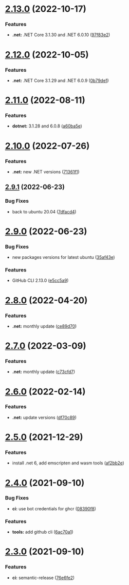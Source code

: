 # [2.13.0](https://github.com/sitkoru/actions-container/compare/v2.12.0...v2.13.0) (2022-10-17)


### Features

* **.net:** .NET Core 3.1.30 and .NET 6.0.10 ([97f83e2](https://github.com/sitkoru/actions-container/commit/97f83e219d465c0cbf9139092c146df7cd744bac))

# [2.12.0](https://github.com/sitkoru/actions-container/compare/v2.11.0...v2.12.0) (2022-10-05)


### Features

* **.net:** .NET Core 3.1.29 and .NET 6.0.9 ([0b79de1](https://github.com/sitkoru/actions-container/commit/0b79de142094fc64450a675c39320ff856f3f061))

# [2.11.0](https://github.com/sitkoru/actions-container/compare/v2.10.0...v2.11.0) (2022-08-11)


### Features

* **dotnet:** 3.1.28 and 6.0.8 ([a60ba5e](https://github.com/sitkoru/actions-container/commit/a60ba5ea0ea136d2c384b79a0b6ce8fc3455204e))

# [2.10.0](https://github.com/sitkoru/actions-container/compare/v2.9.1...v2.10.0) (2022-07-26)


### Features

* **.net:** new .NET versions ([71361f1](https://github.com/sitkoru/actions-container/commit/71361f15af1f54018029d9f37fd452a1be57e179))

## [2.9.1](https://github.com/sitkoru/actions-container/compare/v2.9.0...v2.9.1) (2022-06-23)


### Bug Fixes

* back to ubuntu 20.04 ([7dfacd4](https://github.com/sitkoru/actions-container/commit/7dfacd450275ab97c9f8e6837cf7a0418bb82542))

# [2.9.0](https://github.com/sitkoru/actions-container/compare/v2.8.0...v2.9.0) (2022-06-23)


### Bug Fixes

* new packages versions for latest ubuntu ([35af43e](https://github.com/sitkoru/actions-container/commit/35af43e3de587e55b0d7f608472dbe9193c74898))


### Features

* GitHub CLI 2.13.0 ([e5cc5a9](https://github.com/sitkoru/actions-container/commit/e5cc5a9a8ef7ca80abae475635a0c241ba6339ba))

# [2.8.0](https://github.com/sitkoru/actions-container/compare/v2.7.0...v2.8.0) (2022-04-20)


### Features

* **.net:** monthly update ([ce89d70](https://github.com/sitkoru/actions-container/commit/ce89d70e43b8211703d3e7db579281a4c156ce81))

# [2.7.0](https://github.com/sitkoru/actions-container/compare/v2.6.0...v2.7.0) (2022-03-09)


### Features

* **.net:** monthly update ([c73cfd7](https://github.com/sitkoru/actions-container/commit/c73cfd70bb88983b3bb0c8d6e9d5e539e116288b))

# [2.6.0](https://github.com/sitkoru/actions-container/compare/v2.5.0...v2.6.0) (2022-02-14)


### Features

* **.net:** update versions ([df70c89](https://github.com/sitkoru/actions-container/commit/df70c89129bb2d21584e88c5172a399b7179e95d))

# [2.5.0](https://github.com/sitkoru/actions-container/compare/v2.4.0...v2.5.0) (2021-12-29)


### Features

* install .net 6, add emscripten and wasm tools ([af2bb2e](https://github.com/sitkoru/actions-container/commit/af2bb2ecc806b34a49aa7d32c0d66f5267ca5ec9))

# [2.4.0](https://github.com/sitkoru/actions-container/compare/v2.3.0...v2.4.0) (2021-09-10)


### Bug Fixes

* **ci:** use bot credentials for ghcr ([08390f8](https://github.com/sitkoru/actions-container/commit/08390f8c1af68c15d32857af03215cec30c0bd62))


### Features

* **tools:** add github cli ([6ac70a1](https://github.com/sitkoru/actions-container/commit/6ac70a14bb8973e0c645734d72a74a0d6f03d6cc))

# [2.3.0](https://github.com/sitkoru/actions-container/compare/v2.2.0...v2.3.0) (2021-09-10)


### Features

* **ci:** semantic-release ([76e6fe2](https://github.com/sitkoru/actions-container/commit/76e6fe2c94ea1fa507a8aeb63ba2b410c8f48820))
